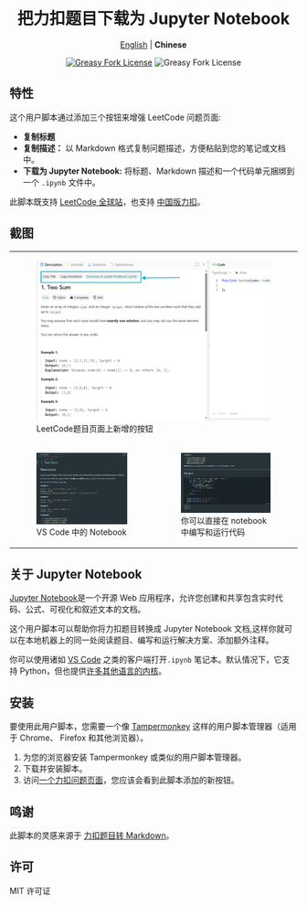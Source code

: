 <div align="center" width="100%">

# 把力扣题目下载为 Jupyter Notebook

[English](/README.md) | **Chinese**

<a href="https://greasyfork.org/zh-CN/scripts/532158"><img alt="Greasy Fork License" src="https://img.shields.io/greasyfork/v/532158"></a>
![Greasy Fork License](https://img.shields.io/greasyfork/l/532158)

</div>

## 特性

这个用户脚本通过添加三个按钮来增强 LeetCode 问题页面:

-   **复制标题**
-   **复制描述：** 以 Markdown 格式复制问题描述，方便粘贴到您的笔记或文档中。
-   **下载为 Jupyter Notebook:** 将标题、Markdown 描述和一个代码单元捆绑到一个 `.ipynb` 文件中。

此脚本既支持 [LeetCode 全球站](https://leetcode.com)，也支持 [中国版力扣](https://leetcode.cn)。

## 截图

<table>
    <tr>
        <td colspan="2">
            <figure>
                <img src="assets/screenshot-1.png" />
                <figcaption>LeetCode题目页面上新增的按钮</figcaption>
            </figure>
        </td>
    </tr>
    <tr>
        <td>
            <figure>
                <img src="assets/screenshot-2.png" />
                <figcaption>VS Code 中的 Notebook</figcaption>
            </figure>
        </td>
        <td>
            <figure>
                <img src="assets/screenshot-3.png" />
                <figcaption>
                    你可以直接在 notebook 中编写和运行代码
                </figcaption>
            </figure>
        </td>
    </tr>
</table>

## 关于 Jupyter Notebook

[Jupyter Notebook](https://jupyter-notebook.readthedocs.io/en/latest/)是一个开源 Web 应用程序，允许您创建和共享包含实时代码、公式、可视化和叙述文本的文档。

这个用户脚本可以帮助你将力扣题目转换成 Jupyter Notebook 文档,这样你就可以在本地机器上的同一处阅读题目、编写和运行解决方案、添加额外注释。

你可以使用诸如 [VS Code](https://code.visualstudio.com/docs/datascience/jupyter-notebooks) 之类的客户端打开`.ipynb` 笔记本。默认情况下，它支持 Python，但也提供[许多其他语言的内核](https://github.com/jupyter/jupyter/wiki/Jupyter-kernels)。

## 安装

要使用此用户脚本，您需要一个像 [Tampermonkey](https://www.tampermonkey.net/) 这样的用户脚本管理器（适用于 Chrome、
Firefox 和其他浏览器）。

1. 为您的浏览器安装 Tampermonkey 或类似的用户脚本管理器。
2. 下载并安装脚本。
3. 访问[一个力扣问题页面](https://leetcode.cn/problems/two-sum/)，您应该会看到此脚本添加的新按钮。

## 鸣谢

此脚本的灵感来源于 [力扣题目转 Markdown](https://greasyfork.org/zh-CN/scripts/448601)。

## 许可

MIT 许可证
